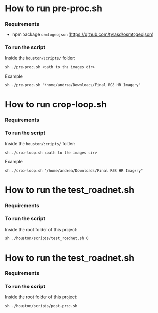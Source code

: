 # How to run pre-proc.sh

### Requirements
- npm package `osmtogeojson` (https://github.com/tyrasd/osmtogeojson)

### To run the script
Inside the `houston/scripts/` folder:

    sh ./pre-proc.sh <path to the images dir>

Example:

    sh ./pre-proc.sh "/home/andrea/Downloads/Final RGB HR Imagery"


# How to run crop-loop.sh

### Requirements

### To run the script
Inside the `houston/scripts/` folder:

    sh ./crop-loop.sh <path to the images dir>

Example:

    sh ./crop-loop.sh "/home/andrea/Downloads/Final RGB HR Imagery"


# How to run the test_roadnet.sh

### Requirements

### To run the script
Inside the root folder of this project:

    sh ./houston/scripts/test_roadnet.sh 0


# How to run the test_roadnet.sh

### Requirements

### To run the script
Inside the root folder of this project:

    sh ./houston/scripts/post-proc.sh